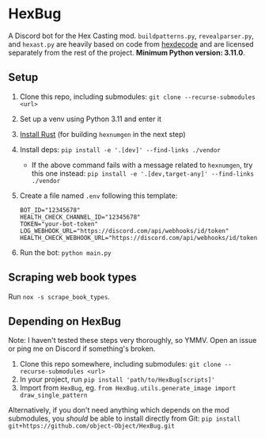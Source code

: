 # HexBug

A Discord bot for the Hex Casting mod. `buildpatterns.py`, `revealparser.py`, and `hexast.py` are heavily based on code from [hexdecode](https://github.com/gchpaco/hexdecode) and are licensed separately from the rest of the project. **Minimum Python version: 3.11.0**.

## Setup

1. Clone this repo, including submodules: `git clone --recurse-submodules <url>`
2. Set up a venv using Python 3.11 and enter it
3. [Install Rust](https://www.rust-lang.org/tools/install) (for building `hexnumgen` in the next step)
4. Install deps: `pip install -e '.[dev]' --find-links ./vendor`
   * If the above command fails with a message related to `hexnumgen`, try this one instead: `pip install -e '.[dev,target-any]' --find-links ./vendor`
6. Create a file named `.env` following this template:

    ```env
    BOT_ID="12345678"
    HEALTH_CHECK_CHANNEL_ID="12345678"
    TOKEN="your-bot-token"
    LOG_WEBHOOK_URL="https://discord.com/api/webhooks/id/token"
    HEALTH_CHECK_WEBHOOK_URL="https://discord.com/api/webhooks/id/token"
    ```

7. Run the bot: `python main.py`

## Scraping web book types

Run `nox -s scrape_book_types`.

## Depending on HexBug

Note: I haven't tested these steps very thoroughly, so YMMV. Open an issue or ping me on Discord if something's broken.

1. Clone this repo somewhere, including submodules: `git clone --recurse-submodules <url>`
2. In your project, run `pip install 'path/to/HexBug[scripts]'`
3. Import from `HexBug`, eg. `from HexBug.utils.generate_image import draw_single_pattern`

Alternatively, if you don't need anything which depends on the mod submodules, you *should* be able to install directly from Git:
`pip install git+https://github.com/object-Object/HexBug.git`
